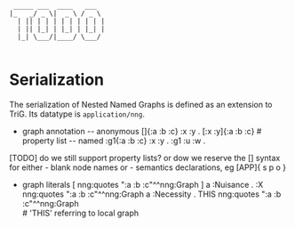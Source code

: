 ```
 _____ ___  ____   ___  
|_   _/ _ \|  _ \ / _ \ 
  | || | | | | | | | | |
  | || |_| | |_| | |_| |
  |_| \___/|____/ \___/ 
                        

```

# Serialization

The serialization of Nested Named Graphs is defined as an extension to TriG. Its datatype is `application/nng`.


- graph annotation
-- anonymous
   []{:a :b :c} :x :y .
   [:x :y]{:a :b :c}       # property list
-- named
   :g1{:a :b :c} :x :y .
   :g1 :u :w .

[TODO] do we still support property lists?
       or dow we reserve the [] syntax for either
       - blank node names
       or
       - semantics declarations, eg
         [APP]{ s p o }


- graph literals
[ nng:quotes ":a :b :c"^^nng:Graph ] a :Nuisance .
:X nng:quotes ":a :b :c"^^nng:Graph a :Necessity .
THIS nng:quotes ":a :b :c"^^nng:Graph  
                          # 'THIS' referring to local graph



	